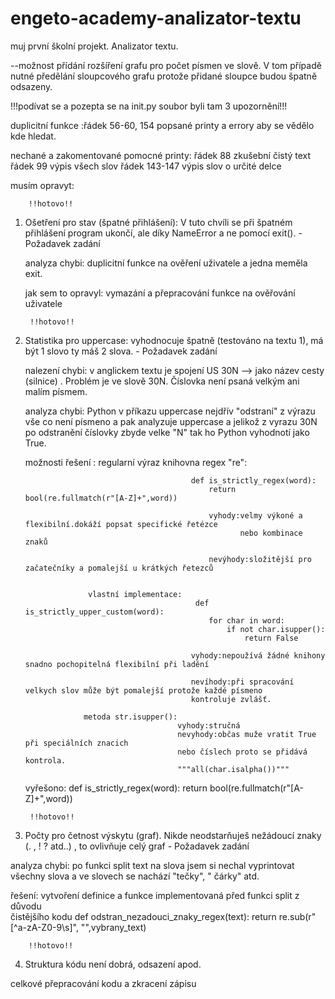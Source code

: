 # engeto-academy-analizator-textu
muj první školní  projekt. Analizator textu. 

--možnost přídání rozšíření grafu pro počet písmen ve slově. V tom případě nutné 
  předělání sloupcového grafu protože přidané sloupce budou špatně odsazeny.
 
!!!podívat se a pozepta se na init.py soubor byli tam 3 upozornění!!! 

duplicitní funkce      :řádek 56-60, 154 popsané printy a errory aby se vědělo 
                        kde hledat.

nechané a zakomentované pomocné printy: řádek 88 zkušební čistý text
                                        řádek 99 výpis všech slov
                                        řádek 143-147 výpis slov o určité delce



musím opravyt:

        !!hotovo!!
1. Ošetření pro stav (špatné přihlášení): V tuto chvíli se při špatném přihlášení program ukončí, ale díky NameError a ne pomocí exit(). - Požadavek zadání

    analyza chybi: duplicitní funkce na ověření uživatele a jedna meměla exit.

    jak sem to opravyl: vymazání a přepracování funkce na ověřování uživatele

        !!hotovo!!
2. Statistika pro uppercase: vyhodnocuje špatně (testováno na textu 1), má být 1 slovo ty máš 2 slova. - Požadavek zadání
    
    nalezení chybi: v anglickem textu je spojení US 30N --> jako název cesty (silnice) . Problém je ve slově 30N. Číslovka není 
                    psaná velkým ani malím písmem. 

    analyza chybi: Python v příkazu uppercase nejdřív "odstraní" z výrazu vše co není písmeno a pak analyzuje uppercase 
                   a jelikož z vyrazu 30N po odstranění číslovky zbyde velke "N" tak ho Python vyhodnotí jako True. 

    možnosti řešení :
                     regularní výraz knihovna regex "re":
                                                        
                                            def is_strictly_regex(word):
                                                return bool(re.fullmatch(r"[A-Z]+",word))

                                                vyhody:velmy výkoné a flexibilní.dokáží popsat specifické řetézce
                                                       nebo kombinace znaků

                                                nevýhody:složitější pro začatečníky a pomalejší u krátkých řetezců

                     
                     vlastní implementace:
                                             def is_strictly_upper_custom(word):
                                                for char in word:
                                                    if not char.isupper():
                                                        return False

                                            vyhody:nepoužívá žádné knihony snadno pochopitelná flexibilní při ladění 

                                            nevíhody:při spracování velkych slov může být pomalejší protože každé písmeno 
                                            kontroluje zvlášť.

                    metoda str.isupper():
                                         vyhody:stručná 
                                         nevyhody:občas muže vratit True při speciálních znacich
                                         nebo číslech proto se přidává kontrola.                  
                                         """all(char.isalpha())"""                            
                     

    vyřešono:   def is_strictly_regex(word):
                    return bool(re.fullmatch(r"[A-Z]+",word))

        
        !!hotovo!!
3. Počty pro četnost výskytu (graf). Nikde neodstarňuješ nežádoucí znaky (. , ! ? atd..) , to ovlivňuje celý graf - Požadavek zadání
               
analyza chybi: po funkci split text na slova jsem si nechal vyprintovat všechny slova a ve slovech se nachází "tečky", " čárky" atd.

řešení: vytvoření definice a funkce implementovaná před funkci split z důvodu  
        čistějšího kodu 
                        def odstran_nezadouci_znaky_regex(text):
                            return re.sub(r"[^a-zA-Z0-9\s]", "",vybrany_text)

        !!hotovo!!
4. Struktura kódu není dobrá, odsazení apod. 

celkové přepracování kodu a zkracení zápisu 


